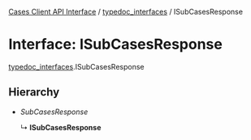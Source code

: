 [Cases Client API Interface](../cases_client_api.md) / [typedoc_interfaces](../modules/typedoc_interfaces.md) / ISubCasesResponse

# Interface: ISubCasesResponse

[typedoc_interfaces](../modules/typedoc_interfaces.md).ISubCasesResponse

## Hierarchy

- *SubCasesResponse*

  ↳ **ISubCasesResponse**

